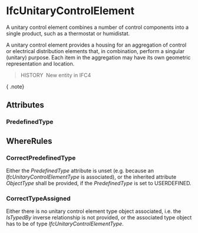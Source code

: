 # IfcUnitaryControlElement

A unitary control element combines a number of control components into a single product, such as a thermostat or humidistat.

A unitary control element provides a housing for an aggregation of control or electrical distribution elements that, in combination, perform a singular (unitary) purpose. Each item in the aggregation may have its own geometric representation and location.

> HISTORY&nbsp; New entity in IFC4

{ .note}
>

## Attributes

### PredefinedType


## WhereRules

### CorrectPredefinedType
Either the _PredefinedType_ attribute is unset (e.g. because an _IfcUnitaryControlElementType_ is associated), or the inherited attribute _ObjectType_ shall be provided, if the _PredefinedType_ is set to USERDEFINED.

### CorrectTypeAssigned
Either there is no unitary control element type object associated, i.e. the _IsTypedBy_ inverse relationship is not provided, or the associated type object has to be of type _IfcUnitaryControlElementType_.

